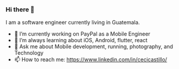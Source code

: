 ### Hi there 👋
I am a software engineer currently living in Guatemala.

- 🔭 I’m currently working on PayPal as a Mobile Engineer
- 🌱 I’m always learning about iOS, Android, flutter, react
- 💬 Ask me about Mobile development, running, photography, and Technology
- 📫 How to reach me: https://www.linkedin.com/in/cecicastillo/



